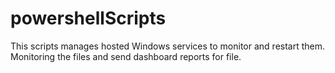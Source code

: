 # powershellScripts
This scripts manages hosted Windows services to monitor and restart them. Monitoring the files and send dashboard reports for file. 
